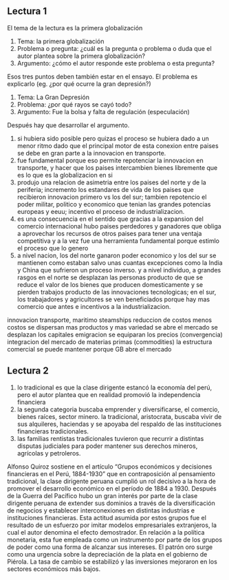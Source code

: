 ## Lectura 1
El tema de la lectura es la primera globalización

1. Tema: la primera globalización
2. Problema o pregunta: ¿cuál es la pregunta o problema o duda que el autor plantea sobre la primera globalización?
3. Argumento: ¿cómo el autor responde este problema o esta pregunta?

Esos tres puntos deben también estar en el ensayo.
El problema es explicarlo (eg. ¿por qué ocurre la gran depresión?)

1. Tema: La Gran Depresión
2. Problema: ¿por qué rayos se cayó todo?
3. Argumento: Fue la bolsa y falta de regulación (especulación)

Después hay que desarrollar el argumento.

1. si hubiera sido posible pero quizas el proceso se hubiera dado a un menor ritmo dado que el principal motor de esta conexion entre paises se debe en gran parte a la innovacion en transporte.
2. fue fundamental porque eso permite repotenciar la innovacion en transporte, y hacer que los paises intercambien bienes libremente que es lo que es la globalizacion en si
3. produjo una relacion de asimetria entre los paises del norte y de la periferia; incremento los estandares de vida de los paises que recibieron innovacion primero vs los del sur; tambien repotencio el poder militar, politico y economico que tenian las grandes potencias europeas y eeuu; incentivo el proceso de industrializacion.
4. es una consecuencia en el sentido que gracias a la expansion del comercio internacional hubo paises perdedores y ganadores que obliga a aprovechar los recursos de otros paises para tener una ventaja competitiva y a la vez fue una herramienta fundamental porque estimlo el proceso que lo genero
5. a nivel nacion, los del norte ganaron poder economico y los del sur se mantienen como estaban salvo unas cuantas excepciones como la India y China que sufrieron un proceso inverso. y a nivel individuo, a grandes rasgos en el norte se desplazan las personas producto de que se reduce el valor de los bienes que producen domesticamente y se pierden trabajos producto de las innovaciones tecnologicas; en el sur, los trabajadores y agricultores se ven beneficiados porque hay mas comercio que antes e incentivos a la industrializacion.

innovacion
transporte, maritimo steamships
reduccion de costos
menos costos se dispersan mas productos y mas variedad
se abre el mercado
se desplazan los capitales
emigracion
se equiparan los precios (convergencia)
integracion del mercado de materias primas (commodities)
la estructura comercial se puede mantener porque GB abre el mercado

## Lectura 2

1. lo tradicional es que la clase dirigente estancó la economía del perú, pero el autor plantea que en realidad promovió la independencia financiera
2. la segunda categoria buscaba emprender y diversificarse, el comercio, bienes raíces, sector minero. la tradicional, aristocrata, buscaba vivir de sus alquileres, haciendas y se apoyaba del respaldo de las instituciones financieras tradicionales.
3. las familias rentistas tradicionales tuvieron que recurrir a distintas disputas judiciales para poder mantener sus derechos mineros, agrícolas y petroleros.

Alfonso Quiroz sostiene en el artículo “Grupos económicos y decisiones financieras en el Perú, 1884-1930” que en contraposición al pensamiento tradicional, la clase dirigente peruana cumplió un rol decisivo a la hora de promover el desarrollo económico en el período de 1884 a 1930. Después de la Guerra del Pacífico hubo un gran interés por parte de la clase dirigente peruana de extender sus dominios a través de la diversificación de negocios y establecer interconexiones en distintas industrias e instituciones financieras. Esta actitud asumida por estos grupos fue el resultado de un esfuerzo por imitar modelos empresariales extranjeros, la cual el autor denomina el efecto demostrador. En relación a la política monetaria, esta fue empleada como un instrumento por parte de los grupos de poder como una forma de alcanzar sus intereses. El patrón oro surge como una urgencia sobre la depreciación de la plata en el gobierno de Piérola. La tasa de cambio se estabilizó y las inversiones mejoraron en los sectores económicos más bajos.

